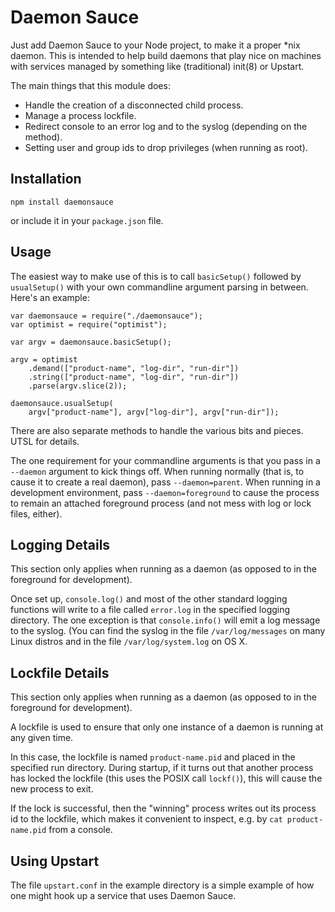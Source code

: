 Daemon Sauce
============

Just add Daemon Sauce to your Node project, to make it a proper *nix
daemon. This is intended to help build daemons that play nice on machines
with services managed by something like (traditional) init(8) or Upstart.

The main things that this module does:

* Handle the creation of a disconnected child process.
* Manage a process lockfile.
* Redirect console to an error log and to the syslog (depending on the method).
* Setting user and group ids to drop privileges (when running as root).

Installation
------------

    npm install daemonsauce

or include it in your `package.json` file.

Usage
-----

The easiest way to make use of this is to call `basicSetup()` followed
by `usualSetup()` with your own commandline argument parsing in between.
Here's an example:

    var daemonsauce = require("./daemonsauce");
    var optimist = require("optimist");

    var argv = daemonsauce.basicSetup();

    argv = optimist
        .demand(["product-name", "log-dir", "run-dir"])
        .string(["product-name", "log-dir", "run-dir"])
        .parse(argv.slice(2));

    daemonsauce.usualSetup(
        argv["product-name"], argv["log-dir"], argv["run-dir"]);

There are also separate methods to handle the various bits and pieces.
UTSL for details.

The one requirement for your commandline arguments is that you pass in
a `--daemon` argument to kick things off. When running
normally (that is, to cause it to create a real daemon), pass
`--daemon=parent`. When running in a development environment,
pass `--daemon=foreground` to cause the process to remain an attached
foreground process (and not mess with log or lock files, either).

Logging Details
---------------

This section only applies when running as a daemon (as opposed to in
the foreground for development).

Once set up, `console.log()` and most of the other standard logging
functions will write to a file called `error.log` in the specified
logging directory. The one exception is that `console.info()` will
emit a log message to the syslog. (You can find the syslog in the
file `/var/log/messages` on many Linux distros and in the file
`/var/log/system.log` on OS X.

Lockfile Details
----------------

This section only applies when running as a daemon (as opposed to in
the foreground for development).

A lockfile is used to ensure that only one instance of a daemon is
running at any given time.

In this case, the lockfile is named `product-name.pid` and placed in
the specified run directory. During startup, if it turns out that
another process has locked the lockfile (this uses the POSIX call
`lockf()`), this will cause the new process to exit.

If the lock is successful, then the "winning" process writes out its
process id to the lockfile, which makes it convenient to inspect,
e.g. by `cat product-name.pid` from a console.

Using Upstart
-------------

The file `upstart.conf` in the example directory is a simple example
of how one might hook up a service that uses Daemon Sauce.
